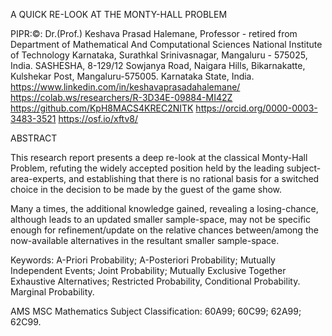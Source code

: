 A  QUICK  RE-LOOK  AT  THE  MONTY-HALL  PROBLEM 
 
PIPR:©: Dr.(Prof.) Keshava Prasad Halemane, 
Professor - retired from 
Department of Mathematical And Computational Sciences 
National Institute of Technology Karnataka, Surathkal 
Srinivasnagar, Mangaluru - 575025, India. 
SASHESHA,  8-129/12  Sowjanya Road, Naigara Hills, 
Bikarnakatte, Kulshekar Post, Mangaluru-575005. Karnataka State, India.
https://www.linkedin.com/in/keshavaprasadahalemane/ 
https://colab.ws/researchers/R-3D34E-09884-MI42Z 
https://github.com/KpH8MACS4KREC2NITK 
https://orcid.org/0000-0003-3483-3521 
https://osf.io/xftv8/ 

ABSTRACT 

This research report presents a deep re-look at the classical Monty-Hall Problem, refuting the widely accepted position held by the leading subject-area-experts, and establishing that there is no rational basis for a switched choice in the decision to be made by the guest of the game show. 

Many a times, the additional knowledge gained, revealing a losing-chance, although leads to an updated smaller sample-space, may not be specific enough for refinement/update on the relative chances between/among the now-available alternatives in the resultant smaller sample-space. 

Keywords: 	A-Priori Probability; A-Posteriori Probability; 
		Mutually Independent Events; Joint Probability; 
		Mutually Exclusive Together Exhaustive Alternatives; 
		Restricted Probability, Conditional Probability. Marginal Probability. 

AMS MSC Mathematics Subject Classification:	60A99; 60C99; 62A99; 62C99. 


